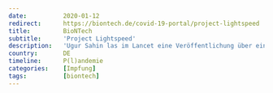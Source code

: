 ```yaml
---
date:          2020-01-12
redirect:      https://biontech.de/covid-19-portal/project-lightspeed
title:         BioNTech
subtitle:      'Project Lightspeed'
description:   'Ugur Sahin las im Lancet eine Veröffentlichung über ein neues Virus, das in der chinesischen Provinz Wuhan aufgetaucht war. Sofort erkannte Ugur, dass dieses Virus das Potenzial hatte, sich über die chinesischen Grenzen hinaus zu verbreiten.'
country:       DE
timeline:      P(l)andemie
categories:    [Impfung]
tags:          [biontech]
---
```

